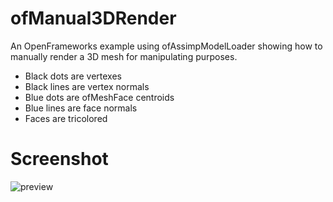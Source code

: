 ofManual3DRender
================

An OpenFrameworks example using ofAssimpModelLoader showing how to manually render a 3D mesh for manipulating purposes.

- Black dots are vertexes
- Black lines are vertex normals
- Blue dots are ofMeshFace centroids
- Blue lines are face normals
- Faces are tricolored

Screenshot
=======
![preview](https://raw.github.com/Daandelange/ofManual3DRender/master/bin/data/preview.png)